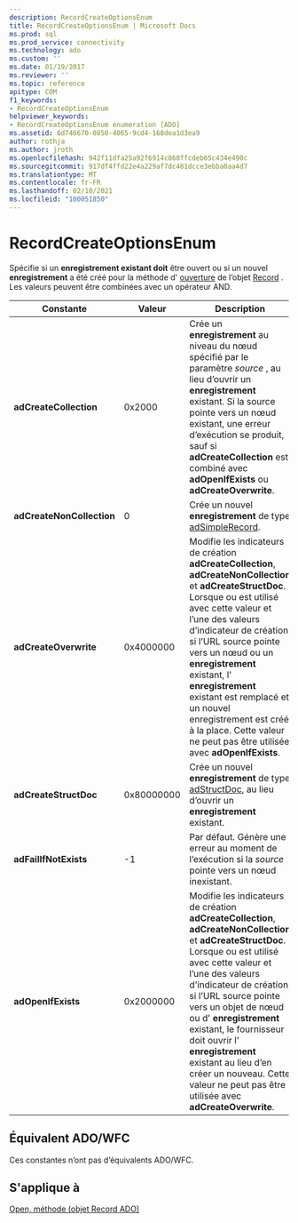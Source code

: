 ```yaml
---
description: RecordCreateOptionsEnum
title: RecordCreateOptionsEnum | Microsoft Docs
ms.prod: sql
ms.prod_service: connectivity
ms.technology: ado
ms.custom: ''
ms.date: 01/19/2017
ms.reviewer: ''
ms.topic: reference
apitype: COM
f1_keywords:
- RecordCreateOptionsEnum
helpviewer_keywords:
- RecordCreateOptionsEnum enumeration [ADO]
ms.assetid: 6d746670-0850-4065-9cd4-168dea1d3ea9
author: rothja
ms.author: jroth
ms.openlocfilehash: 942f11dfa25a92f6914c868ffcdeb65c434e490c
ms.sourcegitcommit: 917df4ffd22e4a229af7dc481dcce3ebba0aa4d7
ms.translationtype: MT
ms.contentlocale: fr-FR
ms.lasthandoff: 02/10/2021
ms.locfileid: "100051850"
---
```

# <a name="recordcreateoptionsenum"></a>RecordCreateOptionsEnum
Spécifie si un **enregistrement existant doit** être ouvert ou si un nouvel **enregistrement** a été créé pour la méthode d' [ouverture](./open-method-ado-record.md) de l’objet [Record](./record-object-ado.md) . Les valeurs peuvent être combinées avec un opérateur AND.  
  
|Constante|Valeur|Description|  
|--------------|-----------|-----------------|  
|**adCreateCollection**|0x2000|Crée un **enregistrement** au niveau du nœud spécifié par le paramètre *source* , au lieu d’ouvrir un **enregistrement** existant. Si la source pointe vers un nœud existant, une erreur d’exécution se produit, sauf si **adCreateCollection** est combiné avec **adOpenIfExists** ou **adCreateOverwrite**.|  
|**adCreateNonCollection**|0|Crée un nouvel **enregistrement** de type [adSimpleRecord](./recordtypeenum.md).|  
|**adCreateOverwrite**|0x4000000|Modifie les indicateurs de création **adCreateCollection**, **adCreateNonCollection** et **adCreateStructDoc**. Lorsque ou est utilisé avec cette valeur et l’une des valeurs d’indicateur de création, si l’URL source pointe vers un nœud ou un **enregistrement** existant, l' **enregistrement** existant est remplacé et un nouvel enregistrement est créé à la place. Cette valeur ne peut pas être utilisée avec **adOpenIfExists**.|  
|**adCreateStructDoc**|0x80000000|Crée un nouvel **enregistrement** de type [adStructDoc](./recordtypeenum.md), au lieu d’ouvrir un **enregistrement** existant.|  
|**adFailIfNotExists**|-1|Par défaut. Génère une erreur au moment de l’exécution si la *source* pointe vers un nœud inexistant.|  
|**adOpenIfExists**|0x2000000|Modifie les indicateurs de création **adCreateCollection**, **adCreateNonCollection** et **adCreateStructDoc**. Lorsque ou est utilisé avec cette valeur et l’une des valeurs d’indicateur de création, si l’URL source pointe vers un objet de nœud ou d' **enregistrement** existant, le fournisseur doit ouvrir l' **enregistrement** existant au lieu d’en créer un nouveau. Cette valeur ne peut pas être utilisée avec **adCreateOverwrite**.|  
  
## <a name="adowfc-equivalent"></a>Équivalent ADO/WFC  
 Ces constantes n’ont pas d’équivalents ADO/WFC.  
  
## <a name="applies-to"></a>S'applique à  
 [Open, méthode (objet Record ADO)](./open-method-ado-record.md)